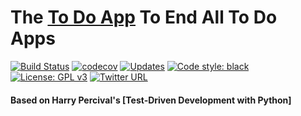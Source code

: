 # The [To Do App](http://camstodo.ddns.net) To End All To Do Apps

[![Build Status](https://travis-ci.com/cam-barts/ObeyTheTestingGoat.svg?branch=master)](https://travis-ci.com/cam-barts/ObeyTheTestingGoat)
[![codecov](https://codecov.io/gh/cam-barts/ObeyTheTestingGoat/branch/master/graph/badge.svg)](https://codecov.io/gh/cam-barts/ObeyTheTestingGoat)
[![Updates](https://pyup.io/repos/github/cam-barts/ObeyTheTestingGoat/shield.svg)](https://pyup.io/repos/github/cam-barts/ObeyTheTestingGoat/)
[![Code style: black](https://img.shields.io/badge/code%20style-black-000000.svg)](https://github.com/ambv/black)
[![License: GPL v3](https://img.shields.io/badge/License-GPL%20v3-blue.svg)](https://github.com/cam-barts/ObeyTheTestingGoat/blob/master/LICENSE)
[![Twitter URL](https://img.shields.io/twitter/url/https/twitter.com/fold_left.svg?style=social&label=Follow%20%40cam_barts)](https://twitter.com/cam_barts)


#### Based on Harry Percival's [Test-Driven Development with Python]
